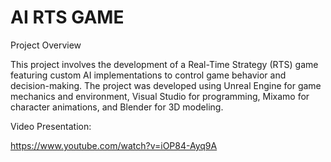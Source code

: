 # AI RTS GAME

Project Overview

This project involves the development of a Real-Time Strategy (RTS) game featuring custom AI implementations to control game behavior and decision-making. The project was developed using Unreal Engine for game mechanics and environment,
Visual Studio for programming, Mixamo for character animations, and Blender for 3D modeling.

Video Presentation:

https://www.youtube.com/watch?v=iOP84-Ayq9A
